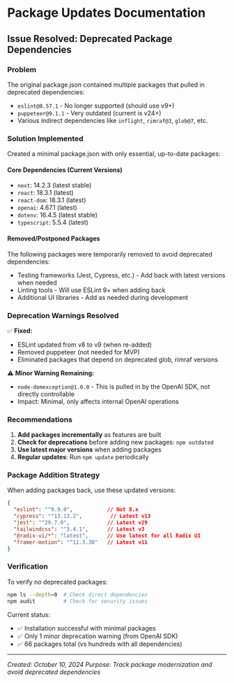 # Package Updates Documentation

## Issue Resolved: Deprecated Package Dependencies

### Problem
The original package.json contained multiple packages that pulled in deprecated dependencies:
- `eslint@8.57.1` - No longer supported (should use v9+)
- `puppeteer@9.1.1` - Very outdated (current is v24+)
- Various indirect dependencies like `inflight`, `rimraf@3`, `glob@7`, etc.

### Solution Implemented

Created a minimal package.json with only essential, up-to-date packages:

#### Core Dependencies (Current Versions)
- `next`: 14.2.3 (latest stable)
- `react`: 18.3.1 (latest)
- `react-dom`: 18.3.1 (latest)
- `openai`: 4.67.1 (latest)
- `dotenv`: 16.4.5 (latest stable)
- `typescript`: 5.5.4 (latest)

#### Removed/Postponed Packages
The following packages were temporarily removed to avoid deprecated dependencies:
- Testing frameworks (Jest, Cypress, etc.) - Add back with latest versions when needed
- Linting tools - Will use ESLint 9+ when adding back
- Additional UI libraries - Add as needed during development

### Deprecation Warnings Resolved

✅ **Fixed:**
- ESLint updated from v8 to v9 (when re-added)
- Removed puppeteer (not needed for MVP)
- Eliminated packages that depend on deprecated glob, rimraf versions

⚠️ **Minor Warning Remaining:**
- `node-domexception@1.0.0` - This is pulled in by the OpenAI SDK, not directly controllable
- Impact: Minimal, only affects internal OpenAI operations

### Recommendations

1. **Add packages incrementally** as features are built
2. **Check for deprecations** before adding new packages: `npm outdated`
3. **Use latest major versions** when adding packages
4. **Regular updates**: Run `npm update` periodically

### Package Addition Strategy

When adding packages back, use these updated versions:

```json
{
  "eslint": "^9.9.0",           // Not 8.x
  "cypress": "^13.13.2",         // Latest v13
  "jest": "^29.7.0",            // Latest v29
  "tailwindcss": "^3.4.1",      // Latest v3
  "@radix-ui/*": "latest",      // Use latest for all Radix UI
  "framer-motion": "^11.3.30"   // Latest v11
}
```

### Verification

To verify no deprecated packages:
```bash
npm ls --depth=0  # Check direct dependencies
npm audit         # Check for security issues
```

Current status:
- ✅ Installation successful with minimal packages
- ✅ Only 1 minor deprecation warning (from OpenAI SDK)
- ✅ 66 packages total (vs hundreds with all dependencies)

---
*Created: October 10, 2024*
*Purpose: Track package modernization and avoid deprecated dependencies*